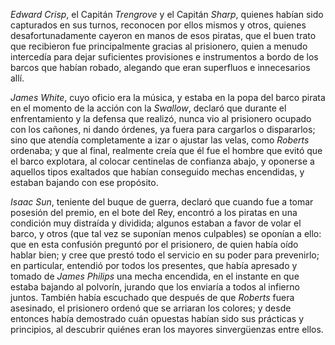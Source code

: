 _Edward Crisp_, el Capitán _Trengrove_ y el Capitán _Sharp_, quienes habían sido capturados en sus turnos, reconocen por ellos mismos y otros, quienes desafortunadamente cayeron en manos de esos piratas, que el buen trato que recibieron fue principalmente gracias al prisionero, quien a menudo intercedía para dejar suficientes provisiones e instrumentos a bordo de los barcos que habían robado, alegando que eran superfluos e innecesarios allí.

_James White_, cuyo oficio era la música, y estaba en la popa del barco pirata en el momento de la acción con la _Swallow_, declaró que durante el enfrentamiento y la defensa que realizó, nunca vio al prisionero ocupado con los cañones, ni dando órdenes, ya fuera para cargarlos o dispararlos; sino que atendía completamente a izar o ajustar las velas, como _Roberts_ ordenaba; y que al final, realmente creía que él fue el hombre que evitó que el barco explotara, al colocar centinelas de confianza abajo, y oponerse a aquellos tipos exaltados que habían conseguido mechas encendidas, y estaban bajando con ese propósito.

_Isaac Sun_, teniente del buque de guerra, declaró que cuando fue a tomar posesión del premio, en el bote del Rey, encontró a los piratas en una condición muy distraída y dividida; algunos estaban a favor de volar el barco, y otros (que tal vez se suponían menos culpables) se oponían a ello: que en esta confusión preguntó por el prisionero, de quien había oído hablar bien; y cree que prestó todo el servicio en su poder para prevenirlo; en particular, entendió por todos los presentes, que había apresado y tomado de _James Philips_ una mecha encendida, en el instante en que estaba bajando al polvorín, jurando que los enviaría a todos al infierno juntos. También había escuchado que después de que _Roberts_ fuera asesinado, el prisionero ordenó que se arriaran los colores; y desde entonces había demostrado cuán opuestas habían sido sus prácticas y principios, al descubrir quiénes eran los mayores sinvergüenzas entre ellos.